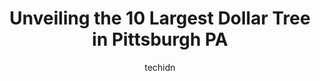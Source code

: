 ---
layout: ampstory
image: https://i0.wp.com/www.depkes.org/wp-content/uploads/2023/06/dollar-tree-0-in-pittsburgh-pa-1685965798.jpeg?resize=640,853
author: techidn
featured: false
description: Discover the impressive array of Dollar Tree options in Pittsburgh PA, where you can find 10 of the largest Dollar Tree establishments in the area. From renowned classics to hidden gems, Pit
title: Unveiling the 10 Largest Dollar Tree in Pittsburgh PA
cover:
   title: Unveiling the 10 Largest Dollar Tree in Pittsburgh PA
   subtitle: Rickpate
   background: https://www.depkes.org/wp-content/uploads/2023/06/dollar-tree-0-in-pittsburgh-pa-1685965798.jpeg

pages: 
 - layout: thirds
   top: <h1>#1 Dollar Tree</h1>
   bottom: "<p>This is the closest dollar tree to my house. Its a real dollar store, everything is $1 or less. There are somethings you should save money and get it for $1, such as sna</p>"
   background: https://www.depkes.org/wp-content/uploads/2023/06/dollar-tree-1-in-pittsburgh-pa-1685965799.jpeg
   backgroundblur: true
 - layout: thirds
   top: <h1>#2 Dollar Tree</h1>
   bottom: "<p>713 E 8th Ave, Homestead, PA 15120, United States</p>"
   background: https://www.depkes.org/wp-content/uploads/2023/06/dollar-tree-2-in-pittsburgh-pa-1685965799.jpeg
   cta:
      link: https://www.depkes.org/blog/unveiling-the-10-largest-dollar-tree-in-pittsburgh-pa/
      text: Unveiling the 10 Largest Dollar Tree in Pittsburgh PA
 - layout: thirds
   top: <h1>#3 Dollar Tree</h1>
   bottom: "<p>4714 McKnight Rd, Pittsburgh, PA 15237, United States</p>"
   background: https://www.depkes.org/wp-content/uploads/2023/06/dollar-tree-3-in-pittsburgh-pa-1685965799.jpeg
   cta:
      link: https://www.depkes.org/blog/unveiling-the-10-largest-dollar-tree-in-pittsburgh-pa/
      text: Unveiling the 10 Largest Dollar Tree in Pittsburgh PA
 - layout: thirds
   top: <h1>#4 Dollar Tree</h1>
   bottom: "<p>1099 Mountain View Dr, West Mifflin, PA 15122, United States</p>"
   background: https://images.unsplash.com/photo-1609083590460-7b8cc0ca65f8?ixlib=rb-4.0.3&ixid=MnwxMjA3fDB8MHxwaG90by1wYWdlfHx8fGVufDB8fHx8&auto=format&fit=crop&w=640&h=853&q=80
   cta:
      link: https://www.depkes.org/blog/unveiling-the-10-largest-dollar-tree-in-pittsburgh-pa/
      text: Unveiling the 10 Largest Dollar Tree in Pittsburgh PA
 - layout: thirds
   top: <h1>#5 Dollar Tree</h1>
   bottom: "<p>1360 Park Manor Blvd, Pittsburgh, PA 15205, United States</p>"
   background: https://images.unsplash.com/photo-1462556791646-c201b8241a94?ixlib=rb-4.0.3&ixid=MnwxMjA3fDB8MHxwaG90by1wYWdlfHx8fGVufDB8fHx8&auto=format&fit=crop&w=640&h=853&q=80
   cta:
      link: https://www.depkes.org/blog/unveiling-the-10-largest-dollar-tree-in-pittsburgh-pa/
      text: Unveiling the 10 Largest Dollar Tree in Pittsburgh PA
 - layout: thirds
   top: <h1>#6 Dollar Tree</h1>
   bottom: "<p>6009 Penn Ave, Pittsburgh, PA 15206, United States</p>"
   background: https://images.unsplash.com/photo-1552083974-186346191183?ixlib=rb-4.0.3&ixid=MnwxMjA3fDB8MHxwaG90by1wYWdlfHx8fGVufDB8fHx8&auto=format&fit=crop&w=640&h=853&q=80
   cta:
      link: https://www.depkes.org/blog/unveiling-the-10-largest-dollar-tree-in-pittsburgh-pa/
      text: Unveiling the 10 Largest Dollar Tree in Pittsburgh PA
 - layout: thirds
   top: <h1>#7 Dollar Tree</h1>
   bottom: "<p>47 Walsh Rd, Pittsburgh, PA 15205, United States</p>"
   background: https://images.unsplash.com/photo-1604871000636-074fa5117945?ixlib=rb-4.0.3&ixid=MnwxMjA3fDB8MHxwaG90by1wYWdlfHx8fGVufDB8fHx8&auto=format&fit=crop&w=640&h=853&q=80
   cta:
      link: https://www.depkes.org/blog/unveiling-the-10-largest-dollar-tree-in-pittsburgh-pa/
      text: Unveiling the 10 Largest Dollar Tree in Pittsburgh PA
 - layout: thirds
   middle: Continue reading...
   background: https://images.unsplash.com/photo-1567095761054-7a02e69e5c43?ixlib=rb-4.0.3&ixid=MnwxMjA3fDB8MHxwaG90by1wYWdlfHx8fGVufDB8fHx8&auto=format&fit=crop&w=640&h=853&q=80
   cta:
      link: https://www.depkes.org/blog/unveiling-the-10-largest-dollar-tree-in-pittsburgh-pa/
      text: Unveiling the 10 Largest Dollar Tree in Pittsburgh PA
      
---